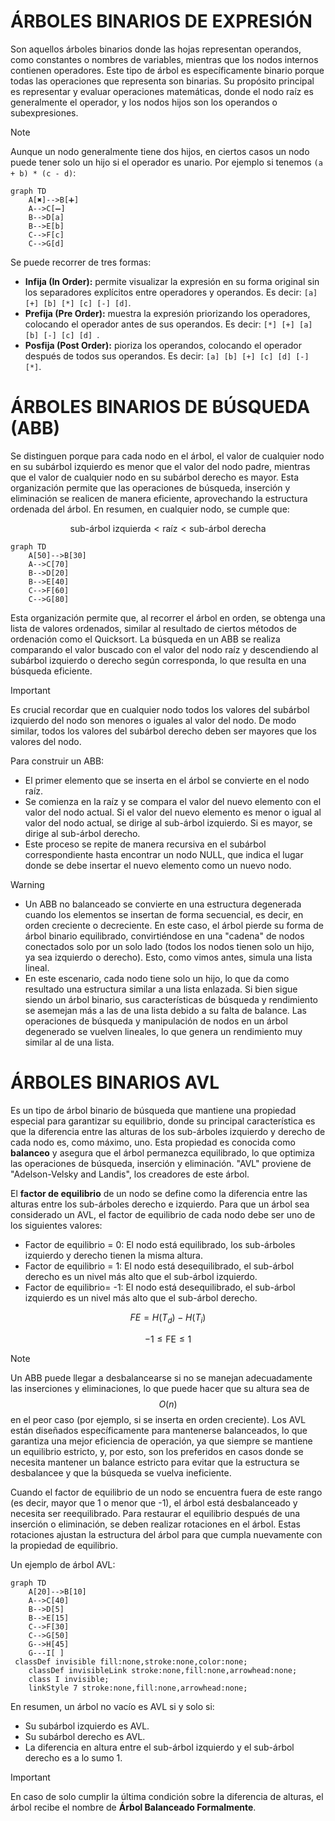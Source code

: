 # ÁRBOLES BINARIOS DE EXPRESIÓN
Son aquellos árboles binarios donde las hojas representan operandos, como constantes o nombres de variables, mientras que los nodos internos contienen operadores. Este tipo de árbol es específicamente binario porque todas las operaciones que representa son binarias. Su propósito principal es representar y evaluar operaciones matemáticas, donde el nodo raíz es generalmente el operador, y los nodos hijos son los operandos o subexpresiones.

> [!NOTE]
>  Aunque un nodo generalmente tiene dos hijos, en ciertos casos un nodo puede tener solo un hijo si el operador es unario.
Por ejemplo si tenemos ```(a + b) * (c - d)```:
```mermaid
graph TD
    A[✖]-->B[➕]
    A-->C[➖]
    B-->D[a]
    B-->E[b]
    C-->F[c]
    C-->G[d]
```

Se puede recorrer de tres formas:
- **Infija (In Order):** permite visualizar la expresión en su forma original sin los separadores explícitos entre operadores y operandos. Es decir: ```[a] [+] [b] [*] [c] [-] [d]```.
- **Prefija (Pre Order):** muestra la expresión priorizando los operadores, colocando el operador antes de sus operandos. Es decir: ```[*] [+] [a] [b] [-] [c] [d] ```.
- **Posfija (Post Order):** pioriza los operandos, colocando el operador después de todos sus operandos. Es decir: ```[a] [b] [+] [c] [d] [-] [*]```.

# ÁRBOLES BINARIOS DE BÚSQUEDA (ABB)
Se distinguen porque para cada nodo en el árbol, el valor de cualquier nodo en su subárbol izquierdo es menor que el valor del nodo padre, mientras que el valor de cualquier nodo en su subárbol derecho es mayor. Esta organización permite que las operaciones de búsqueda, inserción y eliminación se realicen de manera eficiente, aprovechando la estructura ordenada del árbol.
En resumen, en cualquier nodo, se cumple que:

$$
\text{sub-árbol izquierda} < \text{raíz} < \text{sub-árbol derecha}
$$

```mermaid
graph TD
	A[50]-->B[30]
	A-->C[70]
	B-->D[20]
	B-->E[40]
	C-->F[60]
	C-->G[80]
```

Esta organización permite que, al recorrer el árbol en orden, se obtenga una lista de valores ordenados, similar al resultado de ciertos métodos de ordenación como el Quicksort. La búsqueda en un ABB se realiza comparando el valor buscado con el valor del nodo raíz y descendiendo al subárbol izquierdo o derecho según corresponda, lo que resulta en una búsqueda eficiente.

> [!IMPORTANT]
> Es crucial recordar que en cualquier nodo todos los valores del subárbol izquierdo del nodo son menores o iguales al valor del nodo. De modo similar, todos los valores del subárbol derecho deben ser mayores que los valores del nodo.

Para construir un ABB:
- El primer elemento que se inserta en el árbol se convierte en el nodo raíz.
- Se comienza en la raíz y se compara el valor del nuevo elemento con el valor del nodo actual. Si el valor del nuevo elemento es menor o igual al valor del nodo actual, se dirige al sub-árbol izquierdo. Si es mayor, se dirige al sub-árbol derecho.
- Este proceso se repite de manera recursiva en el subárbol correspondiente hasta encontrar un nodo NULL, que indica el lugar donde se debe insertar el nuevo elemento como un nuevo nodo.

> [!WARNING]
> + Un ABB no balanceado se convierte en una estructura degenerada cuando los elementos se insertan de forma secuencial, es decir, en orden creciente o decreciente. En este caso, el árbol pierde su forma de árbol binario equilibrado, convirtiéndose en una "cadena" de nodos conectados solo por un solo lado (todos los nodos tienen solo un hijo, ya sea izquierdo o derecho). Esto, como vimos antes, simula una lista lineal.
> + En este escenario, cada nodo tiene solo un hijo, lo que da como resultado una estructura similar a una lista enlazada. Si bien sigue siendo un árbol binario, sus características de búsqueda y rendimiento se asemejan más a las de una lista debido a su falta de balance. Las operaciones de búsqueda y manipulación de nodos en un árbol degenerado se vuelven lineales, lo que genera un rendimiento muy similar al de una lista.

# ÁRBOLES BINARIOS AVL
Es un tipo de árbol binario de búsqueda que mantiene una propiedad especial para garantizar su equilibrio, donde su principal característica es que la diferencia entre las alturas de los sub-árboles izquierdo y derecho de cada nodo es, como máximo, uno. Esta propiedad es conocida como **balanceo** y asegura que el árbol permanezca equilibrado, lo que optimiza las operaciones de búsqueda, inserción y eliminación. "AVL" proviene de "Adelson-Velsky and Landis", los creadores de este árbol.

El **factor de equilibrio** de un nodo se define como la diferencia entre las alturas entre los sub-árboles derecho e izquierdo. Para que un árbol sea considerado un AVL, el factor de equilibrio de cada nodo debe ser uno de los siguientes valores:
- Factor de equilibrio = 0: El nodo está equilibrado, los sub-árboles izquierdo y derecho tienen la misma altura.
- Factor de equilibrio = 1: El nodo está desequilibrado, el sub-árbol derecho es un nivel más alto que el sub-árbol izquierdo.
- Factor de equilibrio= -1: El nodo está desequilibrado, el sub-árbol izquierdo es un nivel más alto que el sub-árbol derecho.

$$
FE = H(T_d) - H(T_i)
$$

$$
-1 \leq \text{FE} \leq 1
$$

> [!NOTE]
> Un ABB puede llegar a desbalancearse si no se manejan adecuadamente las inserciones y eliminaciones, lo que puede hacer que su altura sea de $$O(n)$$ en el peor caso (por ejemplo, si se inserta en orden creciente). Los AVL están diseñados específicamente para mantenerse balanceados, lo que garantiza una mejor eficiencia de operación, ya que siempre se mantiene un equilibrio estricto, y, por esto, son los preferidos en casos donde se necesita mantener un balance estricto para evitar que la estructura se desbalancee y que la búsqueda se vuelva ineficiente.

Cuando el factor de equilibrio de un nodo se encuentra fuera de este rango (es decir, mayor que 1 o menor que -1), el árbol está desbalanceado y necesita ser reequilibrado. Para restaurar el equilibrio después de una inserción o eliminación, se deben realizar rotaciones en el árbol. Estas rotaciones ajustan la estructura del árbol para que cumpla nuevamente con la propiedad de equilibrio. 

Un ejemplo de árbol AVL:
```mermaid
graph TD
	A[20]-->B[10]
	A-->C[40]
	B-->D[5]
	B-->E[15]
	C-->F[30]
	C-->G[50]
	G-->H[45]
	G---I[ ]
 classDef invisible fill:none,stroke:none,color:none;
    classDef invisibleLink stroke:none,fill:none,arrowhead:none;
    class I invisible;
    linkStyle 7 stroke:none,fill:none,arrowhead:none;
```

En resumen, un árbol no vacío es AVL si y solo si:
- Su subárbol izquierdo es AVL.
- Su subárbol derecho es AVL.
- La diferencia en altura entre el sub-árbol izquierdo y el sub-árbol derecho es a lo sumo 1.

> [!IMPORTANT]
> En caso de solo cumplir la última condición sobre la diferencia de alturas, el árbol recibe el nombre de **Árbol Balanceado Formalmente**.
